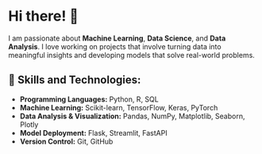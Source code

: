# Hi there! 👋

I am passionate about **Machine Learning**, **Data Science**, and **Data Analysis**. I love working on projects that involve turning data into meaningful insights and developing models that solve real-world problems.

## 🚀 Skills and Technologies:
- **Programming Languages:** Python, R, SQL
- **Machine Learning:** Scikit-learn, TensorFlow, Keras, PyTorch
- **Data Analysis & Visualization:** Pandas, NumPy, Matplotlib, Seaborn, Plotly
- **Model Deployment:** Flask, Streamlit, FastAPI
- **Version Control:** Git, GitHub
